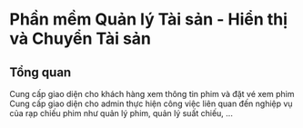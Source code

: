 # Phần mềm Quản lý Tài sản - Hiển thị và Chuyển Tài sản

## Tổng quan

Cung cấp giao diện cho khách hàng xem thông tin phim và đặt vé xem phim
Cung cấp giao diện cho admin thực hiện công việc liên quan đến nghiệp vụ của rạp chiếu phim như quản lý phim, quản lý suất chiếu, ...
